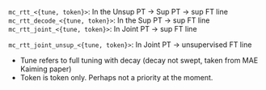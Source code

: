 `mc_rtt_<{tune, token}>`: In the Unsup PT -> Sup PT -> sup FT line
`mc_rtt_decode_<{tune, token}>`: In the Sup PT -> sup FT line
`mc_rtt_joint_<{tune, token}>`: In Joint PT -> sup FT line

`mc_rtt_joint_unsup_<{tune, token}>`: In Joint PT -> unsupervised FT line

- Tune refers to full tuning with decay (decay not swept, taken from MAE Kaiming paper)
- Token is token only. Perhaps not a priority at the moment.